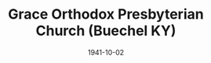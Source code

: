 ---
date: &id001 1941-10-02
end_date: null
location:
  address: null
  city: Buechel
  state: KY
minister:
- end: 1941-10-02
  name: Alexander Davison
  start: 1941-10-02
  type: Supply Pastor
ministers:
- Alexander Davison
name: Grace Orthodox Presbyterian Church
names:
- end: 1946-01-01
  name: Grace Orthodox Presbyterian Church
  start: 1941-10-02
origination_date: *id001
raw_data: 'KY

  Buechel

  Grace Orthodox Presbyterian Church  (October 2, 1941-1946)

  Supply: Alexander Davison, 1941

  '
received_from: null
states:
- KY
status:
  active: false
  end_date: null
  reason: null
  received_from: null
  withdrawal_to: null
title: Grace Orthodox Presbyterian Church (Buechel KY)
year_established:
- 1941

---